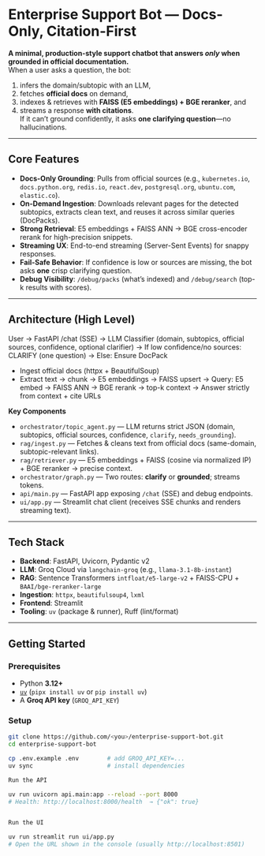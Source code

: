 # Enterprise Support Bot — Docs-Only, Citation-First

**A minimal, production-style support chatbot that answers _only_ when grounded in official documentation.**  
When a user asks a question, the bot:

1) infers the domain/subtopic with an LLM,  
2) fetches **official docs** on demand,  
3) indexes & retrieves with **FAISS (E5 embeddings) + BGE reranker**, and  
4) streams a response **with citations**.  
If it can’t ground confidently, it asks **one clarifying question**—no hallucinations.

---

## Core Features

- **Docs-Only Grounding**: Pulls from official sources (e.g., `kubernetes.io`, `docs.python.org`, `redis.io`, `react.dev`, `postgresql.org`, `ubuntu.com`, `elastic.co`).
- **On-Demand Ingestion**: Downloads relevant pages for the detected subtopics, extracts clean text, and reuses it across similar queries (DocPacks).
- **Strong Retrieval**: E5 embeddings + FAISS ANN → BGE cross-encoder rerank for high-precision snippets.
- **Streaming UX**: End-to-end streaming (Server-Sent Events) for snappy responses.
- **Fail-Safe Behavior**: If confidence is low or sources are missing, the bot asks **one** crisp clarifying question.
- **Debug Visibility**: `/debug/packs` (what’s indexed) and `/debug/search` (top-k results with scores).

---

## Architecture (High Level)

User → FastAPI /chat (SSE)
→ LLM Classifier (domain, subtopics, official sources, confidence, optional clarifier)
→ If low confidence/no sources: CLARIFY (one question)
→ Else: Ensure DocPack
- Ingest official docs (httpx + BeautifulSoup)
- Extract text → chunk → E5 embeddings → FAISS upsert
→ Query: E5 embed → FAISS ANN → BGE rerank → top-k context
→ Answer strictly from context + cite URLs




**Key Components**
- `orchestrator/topic_agent.py` — LLM returns strict JSON (domain, subtopics, official sources, confidence, `clarify`, `needs_grounding`).
- `rag/ingest.py` — Fetches & cleans text from official docs (same-domain, subtopic-relevant links).
- `rag/retriever.py` — E5 embeddings + FAISS (cosine via normalized IP) + BGE reranker → precise context.
- `orchestrator/graph.py` — Two routes: **clarify** or **grounded**; streams tokens.
- `api/main.py` — FastAPI app exposing `/chat` (SSE) and debug endpoints.
- `ui/app.py` — Streamlit chat client (receives SSE chunks and renders streaming text).

---

## Tech Stack

- **Backend**: FastAPI, Uvicorn, Pydantic v2
- **LLM**: Groq Cloud via `langchain-groq` (e.g., `llama-3.1-8b-instant`)
- **RAG**: Sentence Transformers `intfloat/e5-large-v2` + FAISS-CPU + `BAAI/bge-reranker-large`
- **Ingestion**: `httpx`, `beautifulsoup4`, `lxml`
- **Frontend**: Streamlit
- **Tooling**: `uv` (package & runner), Ruff (lint/format)

---

## Getting Started

### Prerequisites
- Python **3.12+**
- [`uv`](https://github.com/astral-sh/uv) (`pipx install uv` or `pip install uv`)
- A **Groq API key** (`GROQ_API_KEY`)

### Setup
```bash
git clone https://github.com/<you>/enterprise-support-bot.git
cd enterprise-support-bot

cp .env.example .env        # add GROQ_API_KEY=...
uv sync                     # install dependencies

Run the API

uv run uvicorn api.main:app --reload --port 8000
# Health: http://localhost:8000/health  → {"ok": true}


Run the UI

uv run streamlit run ui/app.py
# Open the URL shown in the console (usually http://localhost:8501)


